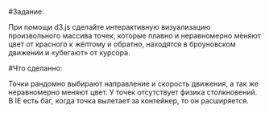 #Задание:

При помощи d3.js сделайте интерактивную визуализацию произвольного массива точек, которые плавно и неравномерно меняют цвет от красного к жёлтому и обратно, находятся в броуновском движении и «убегают» от курсора.

#Что сделанно: 

Точки рандомно выбирают направление и скорость движения, а так же неравномерно меняют цвет. У точек отсутствует физика столкновений. В IE есть баг, когда точка вылетает за контейнер, то он расширяется.